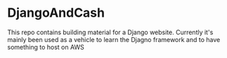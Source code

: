 # DjangoAndCash

This repo contains building material for a Django website. Currently it's mainly been used as a vehicle to learn the Djagno framework and to have something to host on AWS
